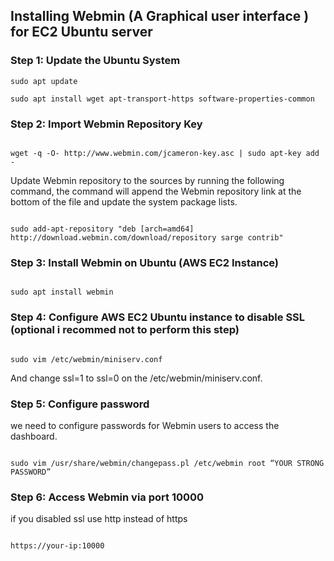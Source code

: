 ## Installing Webmin (A Graphical user interface ) for EC2 Ubuntu server

### Step 1: Update the Ubuntu System
```
sudo apt update
```
```
sudo apt install wget apt-transport-https software-properties-common
```

### Step 2: Import Webmin Repository Key

```

wget -q -O- http://www.webmin.com/jcameron-key.asc | sudo apt-key add -

```

Update Webmin repository to the sources by running the following command, the command will append the Webmin repository link at the bottom of the file and update the system package lists.

```

sudo add-apt-repository "deb [arch=amd64] http://download.webmin.com/download/repository sarge contrib"

```

### Step 3: Install Webmin on Ubuntu (AWS EC2 Instance)

```

sudo apt install webmin

```

### Step 4: Configure AWS EC2 Ubuntu instance to disable SSL (optional i recommed not to perform this step)

```

sudo vim /etc/webmin/miniserv.conf

```

And change ssl=1 to ssl=0 on the /etc/webmin/miniserv.conf. 

### Step 5: Configure password
we need to configure passwords for Webmin users to access the dashboard. 
```

sudo vim /usr/share/webmin/changepass.pl /etc/webmin root “YOUR STRONG PASSWORD”

```

### Step 6: Access Webmin via port 10000
if you disabled ssl use http instead of https

```

https://your-ip:10000

```


